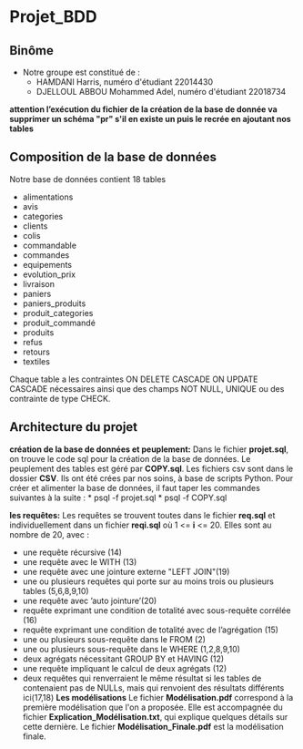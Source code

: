 # Projet_BDD
## Binôme
* Notre groupe est constitué de :
 	* HAMDANI Harris, numéro d'étudiant 22014430
	* DJELLOUL ABBOU Mohammed Adel, numéro d'étudiant 22018734

**attention l’exécution du fichier de la création de la base de donnée va supprimer
un schéma "pr" s'il en existe un puis le recrée en ajoutant nos tables**

## Composition de la base de données
Notre base de données contient 18 tables
*  alimentations
*  avis
*  categories
*  clients
*  colis
*  commandable
*  commandes
*  equipements
*  evolution_prix
*  livraison
*  paniers
*  paniers_produits
*  produit_categories
*  produit_commandé
*  produits
*  refus
*  retours
*  textiles

Chaque table a les contraintes ON DELETE CASCADE ON UPDATE CASCADE nécessaires ainsi que des champs NOT NULL, UNIQUE ou des contrainte de type CHECK.

## Architecture du projet

**création de la base de données et peuplement:**
 Dans le fichier **projet.sql**, on trouve le code sql pour la création de la base de données. Le peuplement des tables est géré par **COPY.sql**.
 Les fichiers csv sont dans le dossier **CSV**. Ils ont été crées par nos soins, à base de scripts Python.
 Pour créer et alimenter la base de données, il faut taper les commandes suivantes à la suite :
 	* psql -f projet.sql
	* psql -f COPY.sql

 **les requêtes:**
 Les requêtes se trouvent toutes dans le fichier **req.sql** et individuellement dans un fichier **reqi.sql** où 1 <= **i** <= 20.
 Elles sont au nombre de 20, avec :
*   une requête récursive (14)
*   une requête avec le WITH (13)
*   une requête avec une jointure externe "LEFT JOIN"(19)
*   une ou plusieurs requêtes qui porte sur au moins trois ou plusieurs tables (5,6,8,9,10)
*   une requête avec ’auto jointure’(20)
*   requête exprimant une condition de totalité avec sous-requête corrélée (16)
*   requête exprimant une condition de totalité avec de l’agrégation (15)
*   une ou plusieurs sous-requête dans le FROM (2)
*   une ou plusieurs sous-requête dans le WHERE (1,2,8,9,10)
*   deux agrégats nécessitant GROUP BY et HAVING (12)
*   une requête impliquant le calcul de deux agrégats (12)
*   deux requêtes qui renverraient le même résultat si les tables de contenaient pas de NULLs, mais qui renvoient des résultats différents ici(17,18)
**Les modélisations**
Le fichier **Modélisation.pdf** correspond à la première modélisation que l'on a proposée. Elle est accompagnée du fichier **Explication_Modélisation.txt**,
qui explique quelques détails sur cette dernière.
Le fichier **Modélisation_Finale.pdf** est la modélisation finale.
